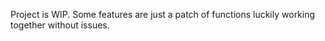 Project is WIP.
Some features are just a patch of functions luckily working together without issues.
